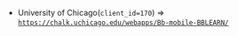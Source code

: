  - University of Chicago(`client_id=170`) => [`https://chalk.uchicago.edu/webapps/Bb-mobile-BBLEARN/`](https://chalk.uchicago.edu/webapps/Bb-mobile-BBLEARN/)
